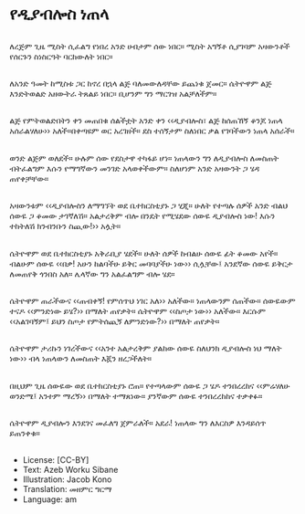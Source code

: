 # የዲያብሎስ ነጠላ

##
ለረጅም ጊዜ ሚስት ሲፈልግ የነበረ አንድ ሀብታም ሰው ነበር። ሚስት አግኝቶ ሲያገባም አዛውንቶች የሰርጉን ስነስርዓት ባርከውለት ነበር።

##
ለአንድ ዓመት ከሚስቱ ጋር ከኖረ በኋላ ልጅ ባለመውለዳቸው ይጨነቁ ጀመር። ሴትዮዋም ልጅ እንድትወልድ አዘውትራ ትጸልይ ነበር። ቢሆንም ግን ማርገዝ አልቻለችም።

##
ልጅ የምትወልድበትን ቀን መጠበቁ ሰልችቷት አንድ ቀን ‹‹ዲያብሎስ፣ ልጅ ከሰጠኸኝ ቆንጆ ነጠላ አሰራልሃለሁ›› አለች።በቀጣዩም ወር አረገዘች። ደስ ተሰኝታም ስለነበር ቃል የገባችውን ነጠላ አሰራች።

##
ወንድ ልጅም ወለደች። ሁሉም ሰው የደስታዋ ተካፋይ ሆነ። ነጠላውን ግን ለዲያብሎስ ለመስጠት ብትፈልግም እሱን የማግኛውን መንገድ አላወቀችውም። ስለሆነም አንድ አዛውንት ጋ ሄዳ ጠየቀቻቸው።

##
አዛውንቱም ‹‹ዲያብሎስን ለማግኘት ወደ ቤተክርስቲያኑ ጋ ሂጂ። ሁለት የተጣሉ ሰዎች አንድ ብልህ ሰውዬ ጋ ቆመው ታገኛለሽ። አልታረቅም ብሎ በንዴት የሚሄደው ሰውዬ ዲያብሎስ ነው! እሱን ተከትለሽ ክንብንቡን ስጪው!›› አሏት።

##
ሴትዮዋም ወደ ቤተክርስቲያኑ አቅራቢያ ሄደች። ሁለት ሰዎች ከብልሁ ሰውዬ ፊት ቆመው አየች። ብልሁም ሰውዬ ‹‹በቃ! አሁን ከልባችሁ ይቅር መባባያችሁ ነው›› ሲሏቸው፤ አንደኛው ሰውዬ ይቅርታ ለመጠየቅ ጎንበስ አለ። ሌላኛው ግን አልፈልግም ብሎ ሄደ።

##
ሴትዮዋም ጠራችውና ‹‹ጠብቀኝ! የምሰጥህ ነገር አለ›› አለችው። ነጠላውንም ሰጠችው። ሰውዬውም ተናዶ ‹‹ምንድነው ይሄ?›› በማለት ጠየቃት። ሴትዮዋም ‹‹ስጦታ ነው›› አለችው። እርሱም ‹‹አልገባኝም፤ ይህን ስጦታ የምትሰጪኝ ለምንድነው?›› በማለት ጠየቃት።

##
ሴትዮዋም ታሪኩን ነገረችውና ‹‹አንተ አልታረቅም ያልከው ሰውዬ ስለህንክ ዲያብሎስ ነህ ማለት ነው›› ብላ ነጠላውን ለመስጠት እጇን ዘረጋችለት።

##
በዚህም ጊዜ ሰውዬው ወደ ቤተክርስቲያኑ ሮጠ። የተጣላውም ሰውዬ ጋ ሄዶ ተንበረረከና ‹‹ምሬሃለሁ ወንድሜ፤ አንተም ማረኝ›› በማለት ተማጸነው። ያንኛውም ሰውዬ ተንበረረከከና ተቃቀፉ።

##
ሴትዮዋም ዲያብሎን እንደገና መፈለግ ጀምራለች። አደራ! ነጠላው ግን ለእርስዎ እንዳይሰጥ ይጠንቀቁ።

##
* License: [CC-BY]
* Text: Azeb Worku Sibane
* Illustration: Jacob Kono
* Translation: መዘምር ግርማ
* Language: am
